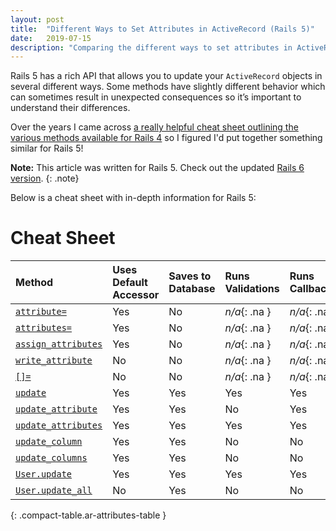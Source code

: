 ```yaml
---
layout: post
title:  "Different Ways to Set Attributes in ActiveRecord (Rails 5)"
date:   2019-07-15
description: "Comparing the different ways to set attributes in ActiveRecord (Rails 5)"
---
```


Rails 5 has a rich API that allows you to update your `ActiveRecord` objects in several different ways. 
Some methods have slightly different behavior which can sometimes result in unexpected consequences so 
it’s important to understand their differences.

Over the years I came across [a really helpful cheat sheet outlining the various methods
available for Rails 4][rails-4-post] so I figured I'd put together something similar for Rails 5!

**Note:** This article was written for Rails 5. Check out the updated [Rails 6 version][rails-6-post].
{: .note}

Below is a cheat sheet with in-depth information for Rails 5:

# Cheat Sheet

| Method                                    | Uses Default Accessor | Saves to Database | Runs Validations | Runs Callbacks | Updates [`updated_at/on`][timestamps] | Respects Readonly |
| :---------------------------------------- | :-------------------- | :---------------- | :--------------- | :------------- | :------------------- | :------------- |
| [`attribute=`][attribute=]                | Yes                   | No                | _n/a_{: .na }    | _n/a_{: .na }  | _n/a_{: .na }        | _n/a_{: .na }  |
| [`attributes=`][attributes=]              | Yes                   | No                | _n/a_{: .na }    | _n/a_{: .na }  | _n/a_{: .na }        | _n/a_{: .na }  |
| [`assign_attributes`][assign_attributes]  | Yes                   | No                | _n/a_{: .na }    | _n/a_{: .na }  | _n/a_{: .na }        | _n/a_{: .na }  |
| [`write_attribute`][write_attribute]      | No                    | No                | _n/a_{: .na }    | _n/a_{: .na }  | _n/a_{: .na }        | _n/a_{: .na }  |
| [`[]=`][Hash=]                            | No                    | No                | _n/a_{: .na }    | _n/a_{: .na }  | _n/a_{: .na }        | _n/a_{: .na }  |
| [`update`][update]                        | Yes                   | Yes               | Yes              | Yes            | Yes                  | Yes            |
| [`update_attribute`][update_attribute]    | Yes                   | Yes               | No               | Yes            | Yes                  | Yes            |
| [`update_attributes`][update_attributes]  | Yes                   | Yes               | Yes              | Yes            | Yes                  | Yes            |
| [`update_column`][update_column]          | Yes                   | Yes               | No               | No             | No                   | Yes            |
| [`update_columns`][update_columns]        | Yes                   | Yes               | No               | No             | No                   | Yes            |
| [`User.update`][User.update]              | Yes                   | Yes               | Yes              | Yes            | Yes                  | Yes            |
| [`User.update_all`][User.update_all]      | No                    | Yes               | No               | No             | No                   | No             |
{: .compact-table.ar-attributes-table }

[rails-4-post]: https://davidverhasselt.com/set-attributes-in-activerecord/
[rails-6-post]: 2020-01-30-set-attributes-in-active-record-rails-6.md

[attribute=]: https://apidock.com/rails/ActiveRecord/AttributeMethods/Write/attribute=
[attributes=]: https://api.rubyonrails.org/v5.2/classes/ActiveModel/AttributeAssignment.html#method-i-attributes-3D
[assign_attributes]: https://api.rubyonrails.org/v5.2/classes/ActiveModel/AttributeAssignment.html#method-i-assign_attributes
[write_attribute]: https://api.rubyonrails.org/v5.2/classes/ActiveRecord/AttributeMethods/Write.html#method-i-write_attribute
[Hash=]: https://api.rubyonrails.org/v5.2/classes/ActiveRecord/AttributeMethods.html#method-i-5B-5D-3D
[update]: https://api.rubyonrails.org/v5.2/classes/ActiveRecord/Persistence.html#method-i-update
[update_attribute]: https://api.rubyonrails.org/v5.2/classes/ActiveRecord/Persistence.html#method-i-update_attribute
[update_attributes]: https://api.rubyonrails.org/v5.2/classes/ActiveRecord/Persistence.html#method-i-update_attributes
[update_column]: https://api.rubyonrails.org/v5.2/classes/ActiveRecord/Persistence.html#method-i-update_column
[update_columns]: https://api.rubyonrails.org/v5.2/classes/ActiveRecord/Persistence.html#method-i-update_columns
[User.update]: https://api.rubyonrails.org/v5.2/classes/ActiveRecord/Persistence/ClassMethods.html#method-i-update
[User.update_all]: https://api.rubyonrails.org/v5.2/classes/ActiveRecord/Relation.html#method-i-update_all

[timestamps]: https://api.rubyonrails.org/v5.2/classes/ActiveRecord/Timestamp.html
